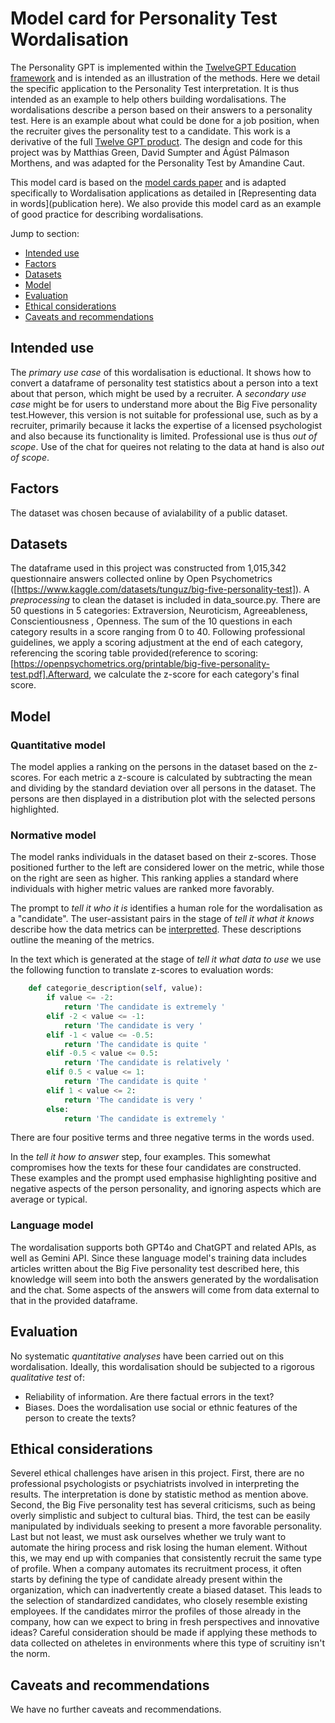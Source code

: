 # Model card for Personality Test Wordalisation

The Personality GPT is implemented within the [TwelveGPT Education framework](https://github.com/soccermatics/twelve-gpt-educational) and
is intended as an illustration of the methods. Here we detail the specific application to the Personality Test interpretation. It is thus intended as an example to help others building wordalisations. The wordalisations describe a person based on their answers to a personality test. Here is an example about what could be done for a job position, when the recruiter gives the personality test to a candidate. This work is a derivative of the full [Twelve GPT product](https://twelve.football). The design and code for this project was by Matthias Green, David Sumpter and Ágúst Pálmason Morthens, and was adapted for the Personality Test by Amandine Caut.

This model card is based on the [model cards paper](https://arxiv.org/abs/1810.03993) and is adapted specifically to Wordalisation applications as detailed in [Representing data in words](publication here). We also provide this model card as an example of 
good practice for describing wordalisations.

Jump to section:

- [Intended use](#intended-use)
- [Factors](#factors)
- [Datasets](#dataset)
- [Model](#model)
- [Evaluation](#evaluation)
- [Ethical considerations](#ethical-considerations)
- [Caveats and recommendations](#caveats-and-recommendations)

## Intended use

The *primary use case* of this wordalisation is eductional. It shows how to convert a dataframe of personality test statistics about a person into a text about that person, which might be used by a recruiter. A *secondary use case* might be for users to understand more about the Big Five personality test.However, this version is not suitable for professional use, such as by a recruiter, primarily because it lacks the expertise of a licensed psychologist and also because its functionality is limited. Professional use is thus *out of scope*. Use of the chat for queires not relating to the data at hand is also *out of scope*. 

## Factors

The dataset was chosen because of avialability of a public dataset.

## Datasets

The dataframe used in this project was constructed from 1,015,342 questionnaire answers collected online by Open Psychometrics ([https://www.kaggle.com/datasets/tunguz/big-five-personality-test]). A *preprocessing* to clean the dataset is included in data_source.py.
There are 50 questions in 5 categories: Extraversion, Neuroticism, Agreeableness, Conscientiousness , Openness. The sum of the 10 questions in each category results in a score ranging from 0 to 40. Following professional guidelines, we apply a scoring adjustment at the end of each category, referencing the scoring table provided(reference to scoring: [https://openpsychometrics.org/printable/big-five-personality-test.pdf].Afterward, we calculate the z-score for each category's final score.

## Model

### Quantitative model

The model applies a ranking on the persons in the dataset based on the z-scores. For each metric a z-scoure is calculated by 
subtracting the mean and dividing by the standard deviation over all persons in the dataset. The persons are then displayed in a distribution
plot with the selected persons highlighted. 

### Normative model

The model ranks individuals in the dataset based on their z-scores. Those positioned further to the left are considered lower on the metric, while those on the right are seen as higher. This ranking applies a standard where individuals with higher metric values are ranked more favorably.

The prompt to *tell it who it is* identifies a human role for the wordalisation as a "candidate". The user-assistant pairs in the stage of *tell it what it knows* describe how the data metrics can be [interpretted](https://github.com/soccermatics/twelve-gpt-educational/blob/personality-gpt/data/describe/Forward_bigfive.xlsx). These descriptions outline the meaning of the metrics.

In the text which is generated at the stage of *tell it what data to use* we use the following function to translate z-scores to evaluation words:
```python
    def categorie_description(self, value):
        if value <= -2:
            return 'The candidate is extremely '
        elif -2 < value <= -1:
            return 'The candidate is very '
        elif -1 < value <= -0.5:
            return 'The candidate is quite '
        elif -0.5 < value <= 0.5:
            return 'The candidate is relatively '
        elif 0.5 < value <= 1:
            return 'The candidate is quite '
        elif 1 < value <= 2:
            return 'The candidate is very '
        else: 
            return 'The candidate is extremely '
```
There are four positive terms and three negative terms in the words used. 

In the *tell it how to answer* step, four examples. This somewhat compromises how the texts for these four candidates are constructed. These examples and the prompt used emphasise highlighting positive and negative aspects of the person personality, and ignoring aspects which are average or typical.

### Language model

The wordalisation supports both GPT4o and ChatGPT and related APIs, as well as Gemini API. Since these language model's training data includes articles written about the Big Five personality test described here, this knowledge will seem into both the answers generated by the wordalisation and the chat. Some aspects of the answers will come from data external to that in the provided dataframe.

## Evaluation

No systematic *quantitative analyses* have been carried out on this wordalisation. Ideally, this wordalisation should be subjected to a rigorous *qualitative test* of:
- Reliability of information. Are there factual errors in the text?
- Biases. Does the wordalisation use social or ethnic features of the person to create the texts?

## Ethical considerations

Severel ethical challenges have arisen in this project.
First, there are no professional psychologists or psychiatrists involved in interpreting the results. The interpretation is done by statistic method as mention above. 
Second, the Big Five personality test has several criticisms, such as being overly simplistic and subject to cultural bias.
Third, the test can be easily manipulated by individuals seeking to present a more favorable personality.
Last but not least, we must ask ourselves whether we truly want to automate the hiring process and risk losing the human element. Without this, we may end up with companies that consistently recruit the same type of profile. When a company automates its recruitment process, it often starts by defining the type of candidate already present within the organization, which can inadvertently create a biased dataset. This leads to the selection of standardized candidates, who closely resemble existing employees. If the candidates mirror the profiles of those already in the company, how can we expect to bring in fresh perspectives and innovative ideas?
Careful consideration should be made if applying these methods to data collected on atheletes in environments where this type of scruitiny isn't the norm.

## Caveats and recommendations

We have no further caveats and recommendations.


